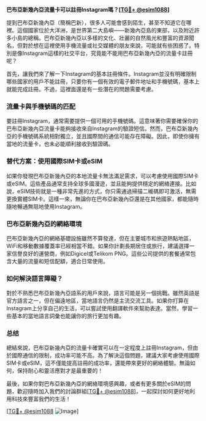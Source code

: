 **巴布亞新幾內亞流量卡可以註冊Instagram嗎？[[TG💪+ @esim1088](https://t.me/s/esim1088)]**

提到巴布亞新幾內亞（簡稱巴新），很多人可能會感到陌生，甚至不知道它在哪裡。這個國家位於大洋洲，是世界第二大島嶼——新幾內亞島的東部，以及附近許多小島的總稱。巴布亞新幾內亞以多樣的文化、壯麗的自然風光和豐富的資源聞名，但對於想在這裡使用手機流量或社交媒體的朋友來說，可能就有些困惑了。特別是像Instagram這樣的社交平台，究竟能不能用巴布亞新幾內亞的流量卡註冊呢？

首先，讓我們來了解一下Instagram的基本註冊條件。Instagram並沒有明確限制哪些國家的用戶不能註冊，只要你有一個有效的電子郵件地址和手機號碼，基本上就能完成註冊。不過，這裡面還是有一些潛在的問題需要考慮。

### 流量卡與手機號碼的匹配

要註冊Instagram，通常需要提供一個可用的手機號碼。這意味著你需要確保你的巴布亞新幾內亞流量卡能夠接收來自Instagram的驗證短信。然而，巴布亞新幾內亞的手機號碼系統相對獨立，並且國際間的通信可能存在障礙。因此，即使你擁有當地的流量卡，也未必能順利接收到驗證碼。

### 替代方案：使用國際SIM卡或eSIM

如果你發現巴布亞新幾內亞的本地流量卡無法滿足需求，可以考慮使用國際SIM卡或eSIM。這些產品通常支持全球多國漫遊，並且能夠提供穩定的網絡連接。比如說，eSIM技術就是一種非常先進的方式，你只需通過掃描二維碼即可激活，無需更換實體SIM卡。這樣一來，無論你在巴布亞新幾內亞還是在其他國家，都能隨時隨地暢通無阻地使用Instagram。

### 巴布亞新幾內亞的網絡環境

巴布亞新幾內亞的網絡基礎設施雖然不算發達，但在主要城市和旅遊熱點地區，WiFi和移動數據覆蓋率已經相當不錯。如果你計劃長期居住或旅行，建議選擇一家信譽良好的運營商，例如Digicel或Telikom PNG。這些公司提供的套餐通常包含大量的流量和短信配額，適合日常使用。

### 如何解決語言障礙？

對於不熟悉巴布亞新幾內亞語系的用戶來說，語言可能是另一個挑戰。雖然英語是官方語言之一，但在偏遠地區，當地語言仍然是主流交流工具。如果你打算在Instagram上分享自己的生活，可以嘗試使用翻譯軟件來幫助表達。當然，學習一些基本的當地語言詞彙也能讓你的旅行更加有趣。

### 总结

總結來說，巴布亞新幾內亞的流量卡確實可以在一定程度上註冊Instagram，但由於國際通信的限制，成功率可能不高。為了解決這個問題，建議大家考慮使用國際SIM卡或eSIM，這不僅能提高註冊的成功率，還能帶來更好的網絡體驗。無論如何，保持耐心和靈活應對才是最重要的！

最後，如果你對巴布亞新幾內亞的網絡環境感興趣，或者有更多關於eSIM的問題，歡迎隨時加入我們的討論群組[[TG💪+ @esim1088](https://t.me/s/esim1088)]，一起探討如何更好地利用科技來豐富我們的生活！

[[TG💪+ @esim1088](https://t.me/s/esim1088) ![Image](https://i.postimg.cc/4NQfJmqS/Snipaste-2025-05-13-00-14-12.png)]